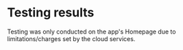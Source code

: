 # Testing results
Testing was only conducted on the app's Homepage due to limitations/charges set by the cloud services.
